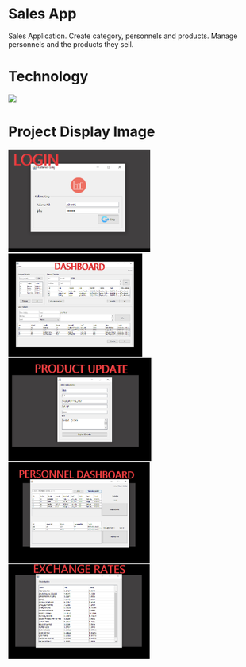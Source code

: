 # Sales App
Sales Application. Create category, personnels and products. Manage personnels and the products they sell.

# Technology

<img src="https://cdn1.iconfinder.com/data/icons/anycolor-common-type-files-pack/512/json_anycolor-32.png" style="max-width:100%;">

# Project Display Image
<p>
  
<a href="https://github.com/bayrakyunus/SalesApp/blob/master/screenshots/ss1.png" target="_blank">
<img src="https://github.com/bayrakyunus/SalesApp/blob/master/screenshots/ss1.png" width="286" style="max-width:100%;"></a>

<a href="https://github.com/bayrakyunus/SalesApp/blob/master/screenshots/ss2.png" target="_blank">
<img src="https://github.com/bayrakyunus/SalesApp/blob/master/screenshots/ss2.png" width="270" style="max-width:100%;"></a>

<a href="https://github.com/bayrakyunus/SalesApp/blob/master/screenshots/ss3.png" target="_blank">
<img src="https://github.com/bayrakyunus/SalesApp/blob/master/screenshots/ss3.png" width="288" style="max-width:100%;"></a>

<a href="https://github.com/bayrakyunus/SalesApp/blob/master/screenshots/ss4.png" target="_blank">
<img src="https://github.com/bayrakyunus/SalesApp/blob/master/screenshots/ss4.png" width="285" style="max-width:100%;"></a>

<a href="https://github.com/bayrakyunus/SalesApp/blob/master/screenshots/ss5.png" target="_blank">
<img src="https://github.com/bayrakyunus/SalesApp/blob/master/screenshots/ss5.png" width="285" style="max-width:100%;"></a>

</p>
